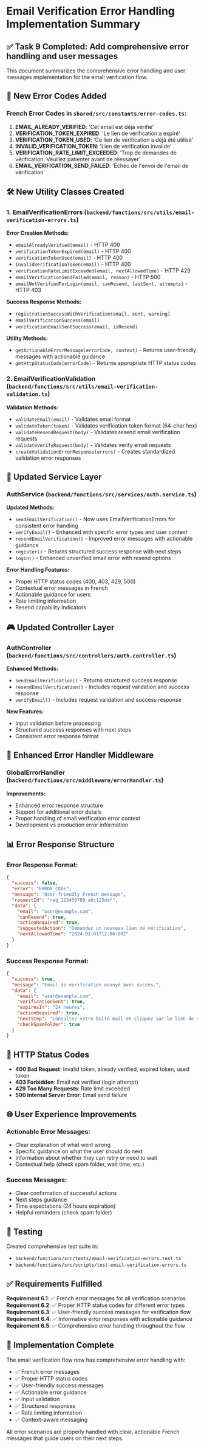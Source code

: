 # Email Verification Error Handling Implementation Summary

## ✅ Task 9 Completed: Add comprehensive error handling and user messages

This document summarizes the comprehensive error handling and user messages implementation for the email verification flow.

## 🔧 New Error Codes Added

### French Error Codes in `shared/src/constants/error-codes.ts`:

1. **EMAIL_ALREADY_VERIFIED**: 'Cet email est déjà vérifié'
2. **VERIFICATION_TOKEN_EXPIRED**: 'Le lien de vérification a expiré'
3. **VERIFICATION_TOKEN_USED**: 'Ce lien de vérification a déjà été utilisé'
4. **INVALID_VERIFICATION_TOKEN**: 'Lien de vérification invalide'
5. **VERIFICATION_RATE_LIMIT_EXCEEDED**: 'Trop de demandes de vérification. Veuillez patienter avant de réessayer'
6. **EMAIL_VERIFICATION_SEND_FAILED**: 'Échec de l\'envoi de l\'email de vérification'

## 🛠️ New Utility Classes Created

### 1. EmailVerificationErrors (`backend/functions/src/utils/email-verification-errors.ts`)

**Error Creation Methods:**
- `emailAlreadyVerified(email)` - HTTP 400
- `verificationTokenExpired(email)` - HTTP 400
- `verificationTokenUsed(email)` - HTTP 400
- `invalidVerificationToken(email)` - HTTP 400
- `verificationRateLimitExceeded(email, nextAllowedTime)` - HTTP 429
- `emailVerificationSendFailed(email, reason)` - HTTP 500
- `emailNotVerifiedForLogin(email, canResend, lastSent, attempts)` - HTTP 403

**Success Response Methods:**
- `registrationSuccessWithVerification(email, sent, warning)`
- `emailVerificationSuccess(email)`
- `verificationEmailSentSuccess(email, isResend)`

**Utility Methods:**
- `getActionableErrorMessage(errorCode, context)` - Returns user-friendly messages with actionable guidance
- `getHttpStatusCode(errorCode)` - Returns appropriate HTTP status codes

### 2. EmailVerificationValidation (`backend/functions/src/utils/email-verification-validation.ts`)

**Validation Methods:**
- `validateEmail(email)` - Validates email format
- `validateToken(token)` - Validates verification token format (64-char hex)
- `validateResendRequest(body)` - Validates resend email verification requests
- `validateVerifyRequest(body)` - Validates verify email requests
- `createValidationErrorResponse(errors)` - Creates standardized validation error responses

## 🔄 Updated Service Layer

### AuthService (`backend/functions/src/services/auth.service.ts`)

**Updated Methods:**
- `sendEmailVerification()` - Now uses EmailVerificationErrors for consistent error handling
- `verifyEmail()` - Enhanced with specific error types and user context
- `resendEmailVerification()` - Improved error messages with actionable guidance
- `register()` - Returns structured success response with next steps
- `login()` - Enhanced unverified email error with resend options

**Error Handling Features:**
- Proper HTTP status codes (400, 403, 429, 500)
- Contextual error messages in French
- Actionable guidance for users
- Rate limiting information
- Resend capability indicators

## 🎮 Updated Controller Layer

### AuthController (`backend/functions/src/controllers/auth.controller.ts`)

**Enhanced Methods:**
- `sendEmailVerification()` - Returns structured success response
- `resendEmailVerification()` - Includes request validation and success response
- `verifyEmail()` - Includes request validation and success response

**New Features:**
- Input validation before processing
- Structured success responses with next steps
- Consistent error response format

## 🔧 Enhanced Error Handler Middleware

### GlobalErrorHandler (`backend/functions/src/middleware/errorHandler.ts`)

**Improvements:**
- Enhanced error response structure
- Support for additional error details
- Proper handling of email verification error context
- Development vs production error information

## 📊 Error Response Structure

### Error Response Format:
```json
{
  "success": false,
  "error": "ERROR_CODE",
  "message": "User-friendly French message",
  "requestId": "req_123456789_abc123def",
  "data": {
    "email": "user@example.com",
    "canResend": true,
    "actionRequired": true,
    "suggestedAction": "Demandez un nouveau lien de vérification",
    "nextAllowedTime": "2024-01-01T12:00:00Z"
  }
}
```

### Success Response Format:
```json
{
  "success": true,
  "message": "Email de vérification envoyé avec succès.",
  "data": {
    "email": "user@example.com",
    "verificationSent": true,
    "expiresIn": "24 heures",
    "actionRequired": true,
    "nextStep": "Consultez votre boîte mail et cliquez sur le lien de vérification",
    "checkSpamFolder": true
  }
}
```

## 🎯 HTTP Status Codes

- **400 Bad Request**: Invalid token, already verified, expired token, used token
- **403 Forbidden**: Email not verified (login attempt)
- **429 Too Many Requests**: Rate limit exceeded
- **500 Internal Server Error**: Email send failure

## 🌐 User Experience Improvements

### Actionable Error Messages:
- Clear explanation of what went wrong
- Specific guidance on what the user should do next
- Information about whether they can retry or need to wait
- Contextual help (check spam folder, wait time, etc.)

### Success Messages:
- Clear confirmation of successful actions
- Next steps guidance
- Time expectations (24 hours expiration)
- Helpful reminders (check spam folder)

## 🧪 Testing

Created comprehensive test suite in:
- `backend/functions/src/tests/email-verification-errors.test.ts`
- `backend/functions/src/scripts/test-email-verification-errors.ts`

## ✅ Requirements Fulfilled

**Requirement 6.1**: ✅ French error messages for all verification scenarios
**Requirement 6.2**: ✅ Proper HTTP status codes for different error types  
**Requirement 6.3**: ✅ User-friendly success messages for verification flow
**Requirement 6.4**: ✅ Informative error responses with actionable guidance
**Requirement 6.5**: ✅ Comprehensive error handling throughout the flow

## 🚀 Implementation Complete

The email verification flow now has comprehensive error handling with:
- ✅ French error messages
- ✅ Proper HTTP status codes
- ✅ User-friendly success messages
- ✅ Actionable error guidance
- ✅ Input validation
- ✅ Structured responses
- ✅ Rate limiting information
- ✅ Context-aware messaging

All error scenarios are properly handled with clear, actionable French messages that guide users on their next steps.